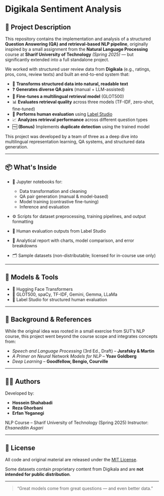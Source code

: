 # Digikala Sentiment Analysis
## 💬 Project Description

This repository contains the implementation and analysis of a structured **Question Answering (QA) and retrieval-based NLP pipeline**, originally inspired by a small assignment from the **Natural Language Processing** course at **Sharif University of Technology** *(Spring 2025)* — but significantly extended into a full standalone project.

We worked with structured user review data from **Digikala** (e.g., ratings, pros, cons, review texts) and built an end-to-end system that:

* 📄 **Transforms structured data into natural, readable text**
* ❓ **Generates diverse QA pairs** (manual + LLM-assisted)
* 🧠 **Fine-tunes a multilingual retrieval model** (GLOT500)
* 📊 **Evaluates retrieval quality** across three models (TF-IDF, zero-shot, fine-tuned)
* 🧪 **Performs human evaluation** using [Label Studio](https://labelstud.io/)
* 📈 **Analyzes retrieval performance** across different question types
* 🆓 **(Bonus)** Implements **duplicate detection** using the trained model

This project was developed by a team of three as a deep dive into multilingual representation learning, QA systems, and structured data generation.

---

## 📦 What's Inside

* 📓 Jupyter notebooks for:

  * Data transformation and cleaning
  * QA pair generation (manual & model-based)
  * Model training (contrastive fine-tuning)
  * Inference and evaluation
* ⚙️ Scripts for dataset preprocessing, training pipelines, and output formatting
* 📂 Human evaluation outputs from Label Studio
* 📄 Analytical report with charts, model comparison, and error breakdowns
* 🗂️ Sample datasets (non-distributable; licensed for in-course use only)

---

## 🧠 Models & Tools

* 🤗 Hugging Face Transformers
* 🧠 GLOT500, spaCy, TF-IDF, Gemini, Gemma, LLaMa
* 🧪 Label Studio for structured human evaluation

---

## 📘 Background & References

While the original idea was rooted in a small exercise from SUT’s NLP course, this project went beyond the course scope and integrates concepts from:

* *Speech and Language Processing* (3rd Ed., Draft) – **Jurafsky & Martin**
* *A Primer on Neural Network Models for NLP* – **Yoav Goldberg**
* *Deep Learning* – **Goodfellow, Bengio, Courville**

---

## 👨‍💻 Authors

Developed by:

* **Hossein Shahabadi**
* **Reza Ghorbani**
* **Erfan Yeganegi**

NLP Course – Sharif University of Technology (Spring 2025)
Instructor: *Ehsaneddin Asgari*

---

## 📜 License

All code and original material are released under the [MIT License](LICENSE).

Some datasets contain proprietary content from Digikala and are **not intended for public distribution**.

---

> “Great models come from great questions — and even better data.”
